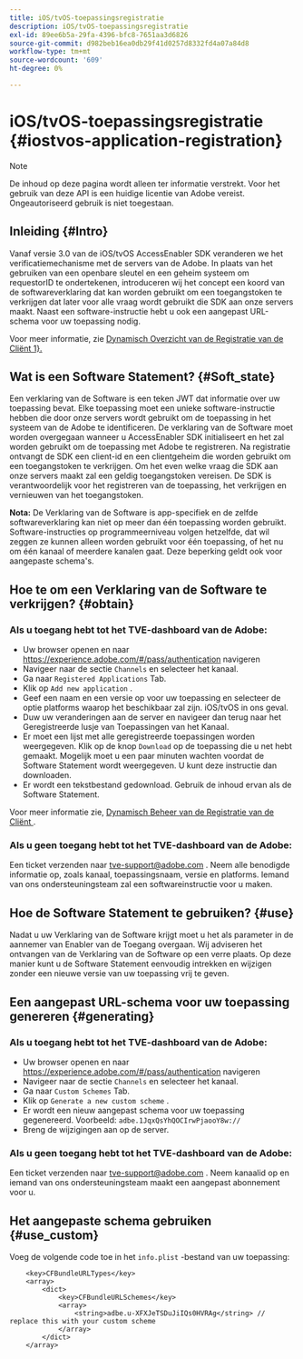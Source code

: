 ```yaml
---
title: iOS/tvOS-toepassingsregistratie
description: iOS/tvOS-toepassingsregistratie
exl-id: 89ee6b5a-29fa-4396-bfc8-7651aa3d6826
source-git-commit: d982beb16ea0db29f41d0257d8332fd4a07a84d8
workflow-type: tm+mt
source-wordcount: '609'
ht-degree: 0%

---
```



# iOS/tvOS-toepassingsregistratie {#iostvos-application-registration}

>[!NOTE]
>
>De inhoud op deze pagina wordt alleen ter informatie verstrekt. Voor het gebruik van deze API is een huidige licentie van Adobe vereist. Ongeautoriseerd gebruik is niet toegestaan.

## Inleiding {#Intro}

Vanaf versie 3.0 van de iOS/tvOS AccessEnabler SDK veranderen we het verificatiemechanisme met de servers van de Adobe. In plaats van het gebruiken van een openbare sleutel en een geheim systeem om requestorID te ondertekenen, introduceren wij het concept een koord van de softwareverklaring dat kan worden gebruikt om een toegangstoken te verkrijgen dat later voor alle vraag wordt gebruikt die SDK aan onze servers maakt. Naast een software-instructie hebt u ook een aangepast URL-schema voor uw toepassing nodig.

Voor meer informatie, zie [ Dynamisch Overzicht van de Registratie van de Cliënt 1}.](../../../rest-apis/rest-api-dcr/dynamic-client-registration-overview.md)

## Wat is een Software Statement? {#Soft_state}

Een verklaring van de Software is een teken JWT dat informatie over uw toepassing bevat. Elke toepassing moet een unieke software-instructie hebben die door onze servers wordt gebruikt om de toepassing in het systeem van de Adobe te identificeren. De verklaring van de Software moet worden overgegaan wanneer u AccessEnabler SDK initialiseert en het zal worden gebruikt om de toepassing met Adobe te registreren. Na registratie ontvangt de SDK een client-id en een clientgeheim die worden gebruikt om een toegangstoken te verkrijgen. Om het even welke vraag die SDK aan onze servers maakt zal een geldig toegangstoken vereisen. De SDK is verantwoordelijk voor het registreren van de toepassing, het verkrijgen en vernieuwen van het toegangstoken.

**Nota:** De Verklaring van de Software is app-specifiek en de zelfde softwareverklaring kan niet op meer dan één toepassing worden gebruikt. Software-instructies op programmeerniveau volgen hetzelfde, dat wil zeggen ze kunnen alleen worden gebruikt voor één toepassing, of het nu om één kanaal of meerdere kanalen gaat. Deze beperking geldt ook voor aangepaste schema&#39;s.

## Hoe te om een Verklaring van de Software te verkrijgen? {#obtain}

### Als u toegang hebt tot het TVE-dashboard van de Adobe:

- Uw browser openen en naar <https://experience.adobe.com/#/pass/authentication> navigeren
- Navigeer naar de sectie `Channels` en selecteer het kanaal.
- Ga naar `Registered Applications` Tab.
- Klik op `Add new application` .
- Geef een naam en een versie op voor uw toepassing en selecteer de optie   platforms waarop het beschikbaar zal zijn. iOS/tvOS in ons geval.
- Duw uw veranderingen aan de server en navigeer dan terug naar het Geregistreerde lusje van Toepassingen van het Kanaal.
- Er moet een lijst met alle geregistreerde toepassingen worden weergegeven. Klik op de knop   `Download` op de toepassing die u net hebt gemaakt. Mogelijk moet u een paar minuten wachten voordat de Software Statement wordt weergegeven. U kunt deze instructie dan downloaden.
- Er wordt een tekstbestand gedownload. Gebruik de inhoud ervan als de Software Statement.

Voor meer informatie zie, [ Dynamisch Beheer van de Registratie van de Cliënt ](../../../rest-apis/rest-api-dcr/dynamic-client-registration-overview.md#dynamic-client-registration-management).

### Als u geen toegang hebt tot het TVE-dashboard van de Adobe:

Een ticket verzenden naar <tve-support@adobe.com> . Neem alle benodigde informatie op, zoals kanaal, toepassingsnaam, versie en platforms. Iemand van ons ondersteuningsteam zal een softwareinstructie voor u maken.

## Hoe de Software Statement te gebruiken? {#use}

Nadat u uw Verklaring van de Software krijgt moet u het als parameter in de aannemer van Enabler van de Toegang overgaan. Wij adviseren het ontvangen van de Verklaring van de Software op een verre plaats. Op deze manier kunt u de Software Statement eenvoudig intrekken en wijzigen zonder een nieuwe versie van uw toepassing vrij te geven.

## Een aangepast URL-schema voor uw toepassing genereren {#generating}

### Als u toegang hebt tot het TVE-dashboard van de Adobe:

- Uw browser openen en naar <https://experience.adobe.com/#/pass/authentication> navigeren
- Navigeer naar de sectie `Channels` en selecteer het kanaal.
- Ga naar `Custom Schemes` Tab.
- Klik op `Generate a new custom scheme` .
- Er wordt een nieuw aangepast schema voor uw toepassing gegenereerd. Voorbeeld: `adbe.1JqxQsYhQOCIrwPjaooY8w://`
- Breng de wijzigingen aan op de server.

### Als u geen toegang hebt tot het TVE-dashboard van de Adobe:

Een ticket verzenden naar <tve-support@adobe.com> . Neem kanaalid op en iemand van ons ondersteuningsteam maakt een aangepast abonnement voor u.

## Het aangepaste schema gebruiken {#use_custom}

Voeg de volgende code toe in het `info.plist` -bestand van uw toepassing:

```plist
    <key>CFBundleURLTypes</key>
    <array>
        <dict>
            <key>CFBundleURLSchemes</key>
            <array>
                <string>adbe.u-XFXJeTSDuJiIQs0HVRAg</string> // replace this with your custom scheme
            </array>
        </dict>
    </array>
```
